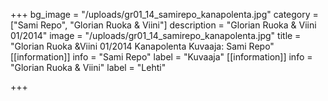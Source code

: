 +++
bg_image = "/uploads/gr01_14_samirepo_kanapolenta.jpg"
category = ["Sami Repo", "Glorian Ruoka & Viini"]
description = "Glorian Ruoka & Viini 01/2014"
image = "/uploads/gr01_14_samirepo_kanapolenta.jpg"
title = "Glorian Ruoka &Viini 01/2014 Kanapolenta Kuvaaja: Sami Repo"
[[information]]
info = "Sami Repo"
label = "Kuvaaja"
[[information]]
info = "Glorian Ruoka & Viini"
label = "Lehti"

+++
